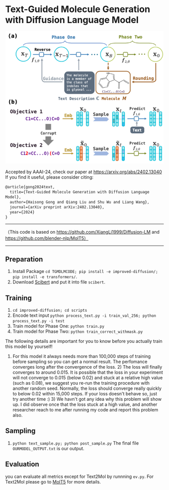 # Text-Guided Molecule Generation with Diffusion Language Model

![tgmdlm](pics/tgmdlm.png)

Accepted by AAAI-24, check our paper at https://arxiv.org/abs/2402.13040
If you find it useful, please consider citing:
```
@article{gong2024text,
  title={Text-Guided Molecule Generation with Diffusion Language Model},
  author={Haisong Gong and Qiang Liu and Shu Wu and Liang Wang},
  journal={arXiv preprint arXiv:2402.13040},
  year={2024}
}
```

---

（This code is based on https://github.com/XiangLi1999/Diffusion-LM and https://github.com/blender-nlp/MolT5）

---

## Preparation

1. Install Package `cd TGMDLMCODE; pip install -e improved-diffusion/; pip install -e transformers/`.
2. Download [Scibert](https://huggingface.co/allenai/scibert_scivocab_uncased) and put it into file `scibert`.


## Training
1. `cd improved-diffusion; cd scripts`
2. Encode text input `python process_text.py -i train_val_256; python process_text.py -i test`
3. Train model for Phase One: `python train.py`
4. Train model for Phase Two: `python train_correct_withmask.py`

The following details are important for you to know before you actually train this model by yourself!
1) For this model it always needs more than 100,000 steps of training before sampling so you can get a normal result. The perfomance converges long after the convergence of the loss. 2) The loss will finally converges to around 0.015. It is possible that the loss in your experiment will not converge to 0.015 (below 0.02) and stuck at a relative high value (such as 0.08), we suggest you re-run the training procedure with another random seed. Normally, the loss should converge really quickly to below 0.02 within 15,000 steps. If your loss doesn't behave so, just try another time :)  3) We havn't got any idea why this problem will show up. I did observe once that the loss stuck at a high value, and another researcher reach to me after running my code and report this problem also.  

## Sampling
1. `python text_sample.py; python post_sample.py` The final file `OURMODEL_OUTPUT.txt` is our output.

## Evaluation
you can evaluate all metrics except for Text2Mol by runnning `ev.py`. For Text2Mol please go to [MolT5](https://github.com/blender-nlp/MolT5) for more details.

